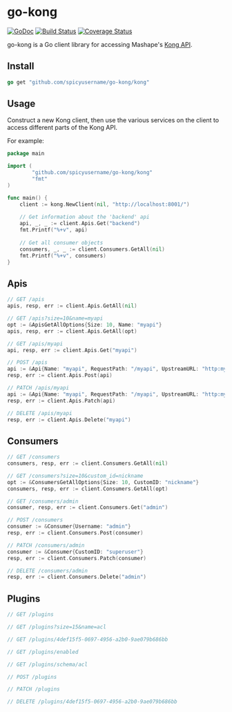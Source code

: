 # go-kong #

[![GoDoc](https://godoc.org/github.com/spicyusername/go-kong/kong?status.svg)](https://godoc.org/github.com/spicyusername/go-kong/kong) 
[![Build Status](https://travis-ci.org/spicyusername/go-kong.svg?branch=master)](https://travis-ci.org/spicyusername/go-kong) 
[![Coverage Status](https://coveralls.io/repos/github/spicyusername/go-kong/badge.svg?branch=master)](https://coveralls.io/github/spicyusername/go-kong?branch=master)  

go-kong is a Go client library for accessing Mashape's [Kong API](https://getkong.org/docs/0.9.x/admin-api/).

## Install ##

```go
go get "github.com/spicyusername/go-kong/kong"
```

## Usage ##

Construct a new Kong client, then use the various services on the client to
access different parts of the Kong API. 

For example:

```go
package main

import (
        "github.com/spicyusername/go-kong/kong"
        "fmt"
)

func main() {
    client := kong.NewClient(nil, "http://localhost:8001/")
    
    // Get information about the 'backend' api
    api, _, _ := client.Apis.Get("backend")
    fmt.Printf("%+v", api)
    
    // Get all consumer objects
    consumers, _, _ := client.Consumers.GetAll(nil)
    fmt.Printf("%+v", consumers)
}

```

## Apis ##
```go
// GET /apis
apis, resp, err := client.Apis.GetAll(nil)

// GET /apis?size=10&name=myapi
opt := &ApisGetAllOptions{Size: 10, Name: "myapi"}
apis, resp, err := client.Apis.GetAll(opt)

// GET /apis/myapi
api, resp, err := client.Apis.Get("myapi")

// POST /apis
api := &Api{Name: "myapi", RequestPath: "/myapi", UpstreamURL: "http:myapi:8080"}
resp, err := client.Apis.Post(api)

// PATCH /apis/myapi
api := &Api{Name: "myapi", RequestPath: "/myapi", UpstreamURL: "http:myapi:8080"}
resp, err := client.Apis.Patch(api)

// DELETE /apis/myapi
resp, err := client.Apis.Delete("myapi")
```

## Consumers ##
```go
// GET /consumers
consumers, resp, err := client.Consumers.GetAll(nil)

// GET /consumers?size=10&custom_id=nickname
opt := &ConsumersGetAllOptions{Size: 10, CustomID: "nickname"}
consumers, resp, err := client.Consumers.GetAll(opt)

// GET /consumers/admin
consumer, resp, err := client.Consumers.Get("admin")

// POST /consumers
consumer := &Consumer{Username: "admin"}
resp, err := client.Consumers.Post(consumer)

// PATCH /consumers/admin
consumer := &Consumer{CustomID: "superuser"}
resp, err := client.Consumers.Patch(consumer)

// DELETE /consumers/admin
resp, err := client.Consumers.Delete("admin")
```

## Plugins ##

```go
// GET /plugins

// GET /plugins?size=15&name=acl

// GET /plugins/4def15f5-0697-4956-a2b0-9ae079b686bb

// GET /plugins/enabled

// GET /plugins/schema/acl

// POST /plugins

// PATCH /plugins

// DELETE /plugins/4def15f5-0697-4956-a2b0-9ae079b686bb
```